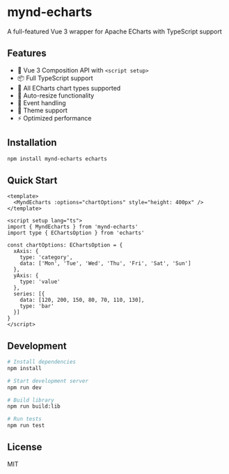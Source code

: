 # mynd-echarts

A full-featured Vue 3 wrapper for Apache ECharts with TypeScript support

## Features

- 🚀 Vue 3 Composition API with `<script setup>`
- 📦 Full TypeScript support
- 🎨 All ECharts chart types supported
- 🔧 Auto-resize functionality
- 🎯 Event handling
- 🌈 Theme support
- ⚡ Optimized performance

## Installation

```bash
npm install mynd-echarts echarts
```

## Quick Start

```vue
<template>
  <MyndEcharts :options="chartOptions" style="height: 400px" />
</template>

<script setup lang="ts">
import { MyndEcharts } from 'mynd-echarts'
import type { EChartsOption } from 'echarts'

const chartOptions: EChartsOption = {
  xAxis: {
    type: 'category',
    data: ['Mon', 'Tue', 'Wed', 'Thu', 'Fri', 'Sat', 'Sun']
  },
  yAxis: {
    type: 'value'
  },
  series: [{
    data: [120, 200, 150, 80, 70, 110, 130],
    type: 'bar'
  }]
}
</script>
```

## Development

```bash
# Install dependencies
npm install

# Start development server
npm run dev

# Build library
npm run build:lib

# Run tests
npm run test
```

## License

MIT